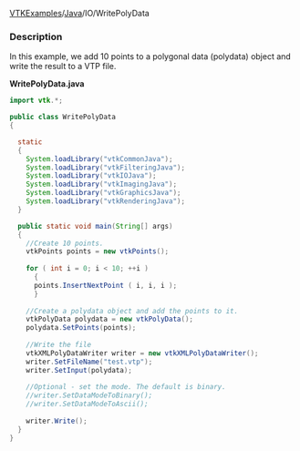 [VTKExamples](/home/)/[Java](/Java)/IO/WritePolyData

### Description
In this example, we add 10 points to a polygonal data (polydata) object and write the result to a VTP file.

**WritePolyData.java**
```java
import vtk.*;

public class WritePolyData
{

  static
  {
    System.loadLibrary("vtkCommonJava");
    System.loadLibrary("vtkFilteringJava");
    System.loadLibrary("vtkIOJava");
    System.loadLibrary("vtkImagingJava");
    System.loadLibrary("vtkGraphicsJava");
    System.loadLibrary("vtkRenderingJava");
  }

  public static void main(String[] args)
  {
    //Create 10 points.
    vtkPoints points = new vtkPoints();
   
    for ( int i = 0; i < 10; ++i )
      {
      points.InsertNextPoint ( i, i, i );
      }
   
    //Create a polydata object and add the points to it.
    vtkPolyData polydata = new vtkPolyData();
    polydata.SetPoints(points);
   
    //Write the file
    vtkXMLPolyDataWriter writer = new vtkXMLPolyDataWriter();
    writer.SetFileName("test.vtp");
    writer.SetInput(polydata);
   
    //Optional - set the mode. The default is binary.
    //writer.SetDataModeToBinary();
    //writer.SetDataModeToAscii();
   
    writer.Write();
  }
}
```
